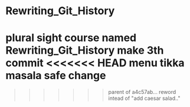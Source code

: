 # Rewriting_Git_History
plural sight course named Rewriting_Git_History
make 3th commit
<<<<<<< HEAD
menu tikka masala
safe change
=======
>>>>>>> parent of a4c57ab... reword intead of "add caesar salad.."
